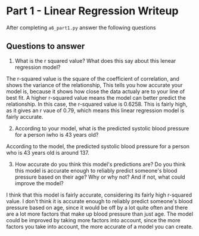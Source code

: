 # Part 1 - Linear Regression Writeup

After completing `a6_part1.py` answer the following questions

## Questions to answer

1. What is the r squared value?  What does this say about this lenear regression model?

The r-squared value is the square of the coefficient of correlation, and shows the variance of the relationship, This tells you how accurate your model is, because it shows how close the data actualy are to your line of best fit. A higher r-squared value means the model can better predict the relationship. In this case, the r-squared value is 0.6258. This is fairly high, as it gives an r vaue of 0.79, which means this linear regression model is fairly accurate.

2. According to your model, what is the predicted systolic blood pressure for a person iwho is 43 years old?

According to the model, the predicted systolic blood pressure for a person who is 43 years old is around 137.

3. How accurate do you think this model's predictions are?  Do you think this model is accurate enough to reliably predict someone's blood pressure based on their age?  Why or why not?  And if not, what could improve the model?

I think that this model is fairly accurate, considering its fairly high r-squared value. I don't think it is accurate enough to reliably predict someone's blood pressure based on age, since it would be off by a lot quite often and there are a lot more factors that make up blood pressure than just age. The model could be improved by taking more factors into account, since the more factors you take into account, the more accurate of a model you can create.